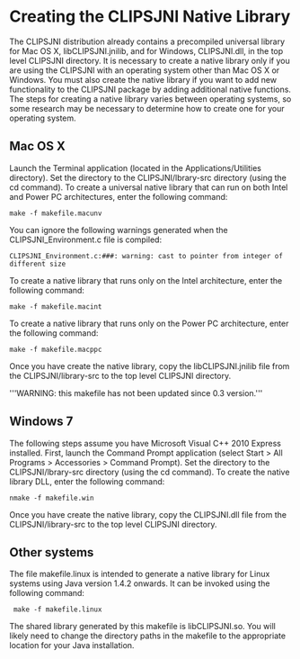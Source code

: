 Creating the CLIPSJNI Native Library
====================================

The CLIPSJNI distribution already contains a precompiled universal library for Mac OS X, libCLIPSJNI.jnilib, and for Windows, CLIPSJNI.dll, in the top level CLIPSJNI directory.
It is necessary to create a native library only if you are using the CLIPSJNI with an operating system other than Mac OS X or Windows.
You must also create the native library if you want to add new functionality to the CLIPSJNI package by adding additional native functions.
The steps for creating a native library varies between operating systems, so some research may be necessary to determine how to create one for your operating system.


Mac OS X
--------

Launch the Terminal application (located in the Applications/Utilities directory).
Set the directory to the CLIPSJNI/lbrary-src directory (using the cd command).
To create a universal native library that can run on both Intel and Power PC architectures, enter the following command:

    make -f makefile.macunv

You can ignore the following warnings generated when the CLIPSJNI_Environment.c file is compiled:

    CLIPSJNI_Environment.c:###: warning: cast to pointer from integer of different size

To create a native library that runs only on the Intel architecture, enter the following command:

    make -f makefile.macint

To create a native library that runs only on the Power PC architecture, enter the following command:

    make -f makefile.macppc

Once you have create the native library, copy the libCLIPSJNI.jnilib file from the CLIPSJNI/library-src to the top level CLIPSJNI directory.

'''WARNING: this makefile has not been updated since 0.3 version.'''

Windows 7
---------

The following steps assume you have Microsoft Visual C++ 2010 Express installed.
First, launch the Command Prompt application (select Start > All Programs > Accessories > Command Prompt).
Set the directory to the CLIPSJNI/lbrary-src directory (using the cd command).
To create the native library DLL, enter the following command:

    nmake -f makefile.win

Once you have create the native library, copy the CLIPSJNI.dll file from the CLIPSJNI/library-src to the top level CLIPSJNI directory.


Other systems
-------------

The file makefile.linux is intended to generate a native library for Linux systems using Java version 1.4.2 onwards.
It can be invoked using the following command:

     make -f makefile.linux

The shared library generated by this makefile is libCLIPSJNI.so.
You will likely need to change the directory paths in the makefile to the appropriate location for your Java installation.
